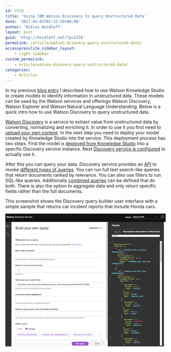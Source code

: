 ```yaml
---
id: 2218
title: 'Using IBM Watson Discovery to query Unstructured Data'
date: '2017-04-05T07:32:29+00:00'
author: 'Niklas Heidloff'
layout: post
guid: 'http://heidloff.net/?p=2218'
permalink: /article/watson-disovery-query-unstructured-data/
accesspresslite_sidebar_layout:
    - right-sidebar
custom_permalink:
    - article/watson-disovery-query-unstructured-data/
categories:
    - Articles
---
```


In my previous [blog entry](http://heidloff.net/article/understanding-natural-language-text) I described how to use Watson Knowledge Studio to create models to identify information in unstructured data. These models can be used by the Watson services and offerings Watson Discovery, Watson Explorer and Watson Natural Language Understanding. Below is a quick intro how to use Watson Discovery to query unstructured data.

[Watson Discovery](https://www.ibm.com/watson/developercloud/discovery.html) is a service to extract value from unstructured data by converting, normalizing and enriching it. In order to use it you first need to [upload your own content](https://www.ibm.com/watson/developercloud/doc/discovery/adding-content.html). In the next step you need to deploy your model created by Knowledge Studio into the service. This deployment process has two steps. First the model is [deployed from Knowledge Studio](https://www.ibm.com/watson/developercloud/doc/wks/wks_mapublish.shtml) into a specific Discovery service instance. Next [Discovery service is configured](https://www.ibm.com/watson/developercloud/doc/discovery/integrate-wks.html) to actually use it.

After this you can query your data. Discovery service provides an [API](https://www.ibm.com/watson/developercloud/discovery/api/v1/) to invoke [different types of queries](https://www.ibm.com/watson/developercloud/doc/discovery/using.html). You can run full text search-like queries that return documents ranked by relevance. You can also use filters to run SQL-like queries. Additionally [combined queries](https://www.ibm.com/watson/developercloud/doc/discovery/query-reference.html) can be defined that do both. There is also the option to aggregate data and only return specific fields rather than the full documents.

This screenshot shows the Discovery query builder user interface with a simple sample that returns car incident reports that include Honda cars.

![image](/assets/img/2017/04/discovery-wks.png)